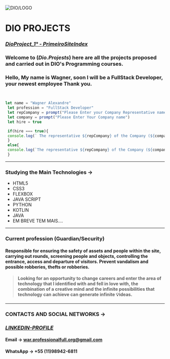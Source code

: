 ![DIO/LOGO](https://avatars.githubusercontent.com/u/26231823?s=200&v=4)

#             **DIO PROJECTS** 



### [_DioProject_1° - PrimeiroSiteIndex_](https://fullstackmagickdeveloper.github.io/DIO.Projects/ProjetosHTML-DIO/PrimeiroSite-index.html)






### Welcome to (_Dio.Projests_) here are all the projects proposed and carried out in DIO's Programming courses.

 ### Hello, My name is Wagner, soon I will be a FullStack Developer, your newest employee Thank you.

```js


let name = "Wagner Alexandre"
 let profession = "FullStack Developer"
 let repCompany = prompt("Please Enter your Company Representative name")
 let company = prompt("Please Enter Your Company name")
 let hire = true

 if(hire === true){
 console.log(` The representative ${repCompany} of the Company (${company}) Hired [${hire}] the newest Employee (${name}) ${profession} for his Team`)
 }
 else{
 console.log(`The representative ${repCompany} of the Company (${company}) Lost the chance to Hire [${hire}] the Future Employee (${name}) ${profession} for his Team`)
 }


```
***
### Studying the Main Technologies ->

* HTML5
* CSS3
* FLEXBOX
* JAVA SCRIPT
* PYTHON
* KOTLIN
* JAVA
* EM BREVE TEM MAIS....

***
### Current profession (Guardian/Security)

#### Responsible for ensuring the safety of assets and people within the site, carrying out rounds, screening people and objects, controlling the entrance, access and departure of visitors.  Prevent vandalism and possible robberies, thefts or robberies.
 >#### Looking for an opportunity to change careers and enter the area of ​​technology that I identified with and fell in love with, the combination of a creative mind and the infinite possibilities that technology can achieve can generate infinite 💡ideas.

 ***
 ### CONTACTS AND SOCIAL NETWORKS ->

### [_LINKEDIN-PROFILE_](https://www.linkedin.com/in/wagner-ribeiro-886626289?lipi=urn:li:page:d_flagship3_profile_view_base_contact_details;6T4cQSdCRoudt/2pDT1wcg==)

#### Email -> war.professionalfull.org@gmail.com
#### WhatsApp -> +55 (11)98942-6811
